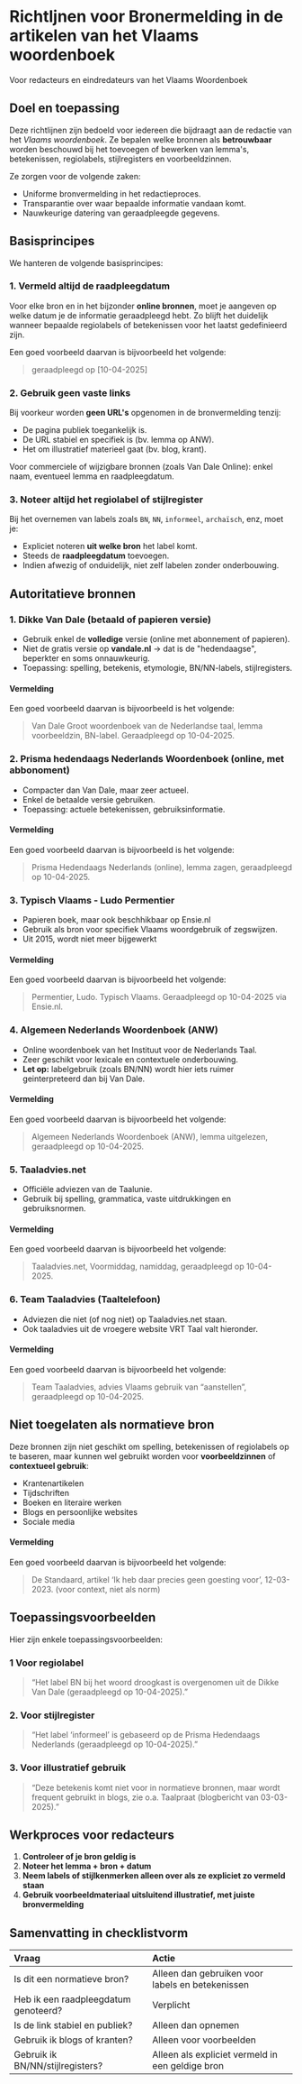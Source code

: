 # Richtljnen voor Bronermelding in de artikelen van het Vlaams woordenboek 

Voor redacteurs en eindredateurs van het Vlaams Woordenboek 

## Doel en toepassing 

Deze richtlijnen zijn bedoeld voor iedereen die bijdraagt aan de redactie van het *Vlaams woordenboek*.
Ze bepalen welke bronnen als **betrouwbaar** worden beschouwd bij het toevoegen of bewerken van lemma's, betekenissen, regiolabels, stijlregisters en voorbeeldzinnen. 

Ze zorgen voor de volgende zaken: 

- Uniforme bronvermelding in het redactieproces. 
- Transparantie over waar bepaalde informatie vandaan komt. 
- Nauwkeurige datering van geraadpleegde gegevens. 

## Basisprincipes 

We hanteren de volgende basisprincipes:

### 1. Vermeld altijd de raadpleegdatum 

Voor elke bron en in het bijzonder **online bronnen**, moet je aangeven op welke datum je de informatie geraadpleegd hebt. 
Zo blijft het duidelijk wanneer bepaalde regiolabels of betekenissen voor het laatst gedefinieerd zijn. 

Een goed voorbeeld daarvan is bijvoorbeeld het volgende: 

> geraadpleegd op [10-04-2025]

### 2. Gebruik geen vaste links 

Bij voorkeur worden **geen URL's** opgenomen in de bronvermelding tenzij: 

- De pagina publiek toegankelijk is. 
- De URL stabiel en specifiek is (bv. lemma op ANW). 
- Het om illustratief materieel gaat (bv. blog, krant). 

Voor commerciele of wijzigbare bronnen (zoals Van Dale Online): enkel naam, eventueel lemma en raadpleegdatum. 

### 3. Noteer altijd het regiolabel of stijlregister 

Bij het overnemen van labels zoals `BN`, `NN`, `informeel`, `archaïsch`, enz, moet je: 

- Expliciet noteren **uit welke bron** het label komt. 
- Steeds de **raadpleegdatum** toevoegen. 
- Indien afwezig of onduidelijk, niet zelf labelen zonder onderbouwing. 

## Autoritatieve bronnen 

### 1. Dikke Van Dale (betaald of papieren versie)

- Gebruik enkel de **volledige** versie (online met abonnement of papieren). 
- Niet de gratis versie op **vandale.nl** -> dat is de "hedendaagse", beperkter en soms onnauwkeurig. 
- Toepassing: spelling, betekenis, etymologie, BN/NN-labels, stijlregisters. 

#### Vermelding 

Een goed voorbeeld daarvan is bijvoorbeeld is het volgende: 

> Van Dale Groot woordenboek van de Nederlandse taal, lemma voorbeeldzin, BN-label. Geraadpleegd op 10-04-2025.

### 2. Prisma hedendaags Nederlands Woordenboek (online, met abbonoment) 

- Compacter dan Van Dale, maar zeer actueel. 
- Enkel de betaalde versie gebruiken.  
- Toepassing: actuele betekenissen, gebruiksinformatie. 

#### Vermelding 

Een goed voorbeeld daarvan is bijvoorbeeld is het volgende: 

> Prisma Hedendaags Nederlands (online), lemma zagen, geraadpleegd op 10-04-2025.

### 3. Typisch Vlaams - Ludo Permentier 

- Papieren boek, maar ook beschhikbaar op Ensie.nl 
- Gebruik als bron voor specifiek Vlaams woordgebruik of zegswijzen.
- Uit 2015, wordt niet meer bijgewerkt

#### Vermelding 

Een goed voorbeeld daarvan is bijvoorbeeld het volgende: 

> Permentier, Ludo. Typisch Vlaams. Geraadpleegd op 10-04-2025 via Ensie.nl.

### 4. Algemeen Nederlands Woordenboek (ANW)

- Online woordenboek van het Instituut voor de Nederlands Taal. 
- Zeer geschikt voor lexicale en contextuele onderbouwing. 
- **Let op:** labelgebruik (zoals BN/NN) wordt hier iets ruimer geinterpreteerd dan bij Van Dale. 

#### Vermelding 

Een goed voorbeeld daarvan is bijvoorbeeld het volgende: 

> Algemeen Nederlands Woordenboek (ANW), lemma uitgelezen, geraadpleegd op 10-04-2025.

### 5. Taaladvies.net 

- Officiële adviezen van de Taalunie.
- Gebruik bij spelling, grammatica, vaste uitdrukkingen en gebruiksnormen.

#### Vermelding 

Een goed voorbeeld daarvan is bijvoorbeeld het volgende: 

> Taaladvies.net, Voormiddag, namiddag, geraadpleegd op 10-04-2025.

### 6. Team Taaladvies (Taaltelefoon) 

- Adviezen die niet (of nog niet) op Taaladvies.net staan.
- Ook taaladvies uit de vroegere website VRT Taal valt hieronder.

#### Vermelding 

Een goed voorbeeld daarvan is bijvoorbeeld het volgende: 

> Team Taaladvies, advies Vlaams gebruik van “aanstellen”, geraadpleegd op 10-04-2025.

## Niet toegelaten als normatieve bron 

Deze bronnen zijn niet geschikt om spelling, betekenissen of regiolabels op te baseren, maar kunnen wel gebruikt worden voor **voorbeeldzinnen** of **contextueel gebruik**:

- Krantenartikelen 
- Tijdschriften 
- Boeken en literaire werken 
- Blogs en persoonlijke websites 
- Sociale media 

#### Vermelding 

Een goed voorbeeld daarvan is bijvoorbeeld het volgende:  

> De Standaard, artikel ‘Ik heb daar precies geen goesting voor’, 12-03-2023. (voor context, niet als norm)

## Toepassingsvoorbeelden 

Hier zijn enkele toepassingsvoorbeelden: 

### 1 Voor regiolabel 

> “Het label BN bij het woord droogkast is overgenomen uit de Dikke Van Dale (geraadpleegd op 10-04-2025).” 

### 2. Voor stijlregister 

> “Het label ‘informeel’ is gebaseerd op de Prisma Hedendaags Nederlands (geraadpleegd op 10-04-2025).”

### 3. Voor illustratief gebruik 

> “Deze betekenis komt niet voor in normatieve bronnen, maar wordt frequent gebruikt in blogs, zie o.a. Taalpraat (blogbericht van 03-03-2025).”

## Werkproces voor redacteurs 

1. **Controleer of je bron geldig is** 
2. **Noteer het lemma + bron + datum**
3. **Neem labels of stijlkenmerken alleen over als ze expliciet zo vermeld staan** 
4. **Gebruik voorbeeldmateriaal uitsluitend illustratief, met juiste bronvermelding**

## Samenvatting in checklistvorm 

| Vraag                                | Actie                                            | 
| :----------------------------------- | :----------------------------------------------- | 
| Is dit een normatieve bron?          | Alleen dan gebruiken voor labels en betekenissen | 
| Heb ik een raadpleegdatum genoteerd? | Verplicht                                        |
| Is de link stabiel en publiek?       | Alleen dan opnemen                               | 
| Gebruik ik blogs of kranten?         | Alleen voor voorbeelden                          | 
| Gebruik ik BN/NN/stijlregisters?     | Alleen als expliciet vermeld in een geldige bron | 
